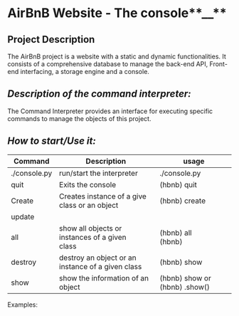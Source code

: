 # AirBnB Website - The console**__**
## **Project Description**
The AirBnB project is a website with a static and dynamic functionalities. It consists of a comprehensive database to 
manage the back-end API, Front-end interfacing, a storage engine and a console.


## _**Description of the command interpreter:**_
The Command Interpreter provides an interface for executing specific commands to manage the objects 
of this project. 

## **_How to start/Use it:_**

 | Command      | Description                                                        | usage                                                                    |
|--------------|--------------------------------------------------------------------|--------------------------------------------------------------------------|
| ./console.py | run/start the interpreter                                          | ./console.py                                                             |
| quit         | Exits the console                                                  | (hbnb) quit                                                              |
| Create       | Creates instance of a give class or an object                      | (hbnb) create <class>                                                    |
| update       |  |
| all          | show all objects or instances of a given<br/>class                 | (hbnb) all <br/>(hbnb) <class>                                           |
| destroy      | destroy an object or an instance of a given class                  | (hbnb) show <class> <id>                                                 |
 | show         | show the information of an object                                  | (hbnb) show <class> <id> or (hbnb) <class>.show(<id>)                    |

Examples:


